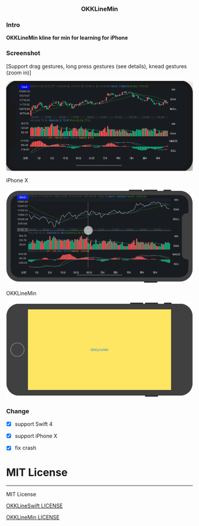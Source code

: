 <H3 align="center">OKKLineMin</H3>

### Intro

**OKKLineMin kline for min for learning for iPhone**

### Screenshot

[Support drag gestures, long press gestures (see details), knead gestures (zoom in)]

![OKKLineMin](https://github.com/ccworld1000/OKKLineMin/blob/master/Screenshot/OKKLineMin.gif)

iPhone X

![X](https://github.com/ccworld1000/OKKLineMin/blob/master/Screenshot/X.png) 

OKKLineMin

![X](https://github.com/ccworld1000/OKKLineMin/blob/master/Screenshot/Min.png) 


### Change 
- [x] support Swift 4
- [x] support iPhone X
- [x] fix crash


# MIT License
***

MIT License

[OKKLineSwift LICENSE](LICENSE.MIT/LICENSE.OKKLineSwift.txt)

[OKKLineMin LICENSE](LICENSE.MIT/LICENSE.OKKLineMin.txt) 

